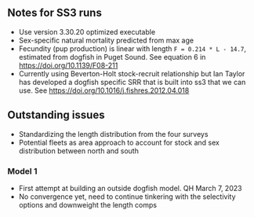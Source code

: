 ## Notes for SS3 runs

-   Use version 3.30.20 optimized executable
-   Sex-specific natural mortality predicted from max age
-   Fecundity (pup production) is linear with length `F = 0.214 * L - 14.7`, estimated from dogfish in Puget Sound. See equation 6 in <https://doi.org/10.1139/F08-211>
-   Currently using Beverton-Holt stock-recruit relationship but Ian Taylor has developed a dogfish specific SRR that is built into ss3 that we can use. See <https://doi.org/10.1016/j.fishres.2012.04.018>

## Outstanding issues

-   Standardizing the length distribution from the four surveys
-   Potential fleets as area approach to account for stock and sex distribution between north and south

### Model 1

-   First attempt at building an outside dogfish model. QH March 7, 2023
-   No convergence yet, need to continue tinkering with the selectivity options and downweight the length comps
